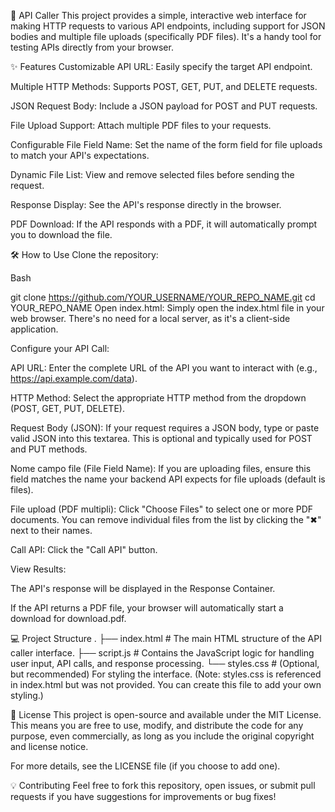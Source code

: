 🚀 API Caller
This project provides a simple, interactive web interface for making HTTP requests to various API endpoints, including support for JSON bodies and multiple file uploads (specifically PDF files). It's a handy tool for testing APIs directly from your browser.

✨ Features
Customizable API URL: Easily specify the target API endpoint.

Multiple HTTP Methods: Supports POST, GET, PUT, and DELETE requests.

JSON Request Body: Include a JSON payload for POST and PUT requests.

File Upload Support: Attach multiple PDF files to your requests.

Configurable File Field Name: Set the name of the form field for file uploads to match your API's expectations.

Dynamic File List: View and remove selected files before sending the request.

Response Display: See the API's response directly in the browser.

PDF Download: If the API responds with a PDF, it will automatically prompt you to download the file.

🛠️ How to Use
Clone the repository:

Bash

git clone https://github.com/YOUR_USERNAME/YOUR_REPO_NAME.git
cd YOUR_REPO_NAME
Open index.html: Simply open the index.html file in your web browser. There's no need for a local server, as it's a client-side application.

Configure your API Call:

API URL: Enter the complete URL of the API you want to interact with (e.g., https://api.example.com/data).

HTTP Method: Select the appropriate HTTP method from the dropdown (POST, GET, PUT, DELETE).

Request Body (JSON): If your request requires a JSON body, type or paste valid JSON into this textarea. This is optional and typically used for POST and PUT methods.

Nome campo file (File Field Name): If you are uploading files, ensure this field matches the name your backend API expects for file uploads (default is files).

File upload (PDF multipli): Click "Choose Files" to select one or more PDF documents. You can remove individual files from the list by clicking the "✖" next to their names.

Call API: Click the "Call API" button.

View Results:

The API's response will be displayed in the Response Container.

If the API returns a PDF file, your browser will automatically start a download for download.pdf.

💻 Project Structure
.
├── index.html     # The main HTML structure of the API caller interface.
├── script.js      # Contains the JavaScript logic for handling user input, API calls, and response processing.
└── styles.css     # (Optional, but recommended) For styling the interface.
(Note: styles.css is referenced in index.html but was not provided. You can create this file to add your own styling.)

📄 License
This project is open-source and available under the MIT License. This means you are free to use, modify, and distribute the code for any purpose, even commercially, as long as you include the original copyright and license notice.

For more details, see the LICENSE file (if you choose to add one).

💡 Contributing
Feel free to fork this repository, open issues, or submit pull requests if you have suggestions for improvements or bug fixes!